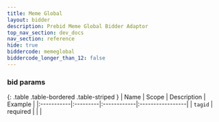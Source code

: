 ```yaml
---
title: Meme Global
layout: bidder
description: Prebid Meme Global Bidder Adaptor
top_nav_section: dev_docs
nav_section: reference
hide: true
biddercode: memeglobal
biddercode_longer_than_12: false
---
```


### bid params

{: .table .table-bordered .table-striped }
| Name | Scope | Description | Example |
|:-----------|:---------|:------------|:-----------------|
| `tagid` | required | | |
